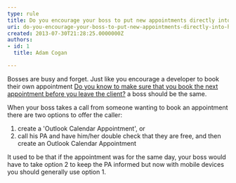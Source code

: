 ```yaml
---
type: rule
title: Do you encourage your boss to put new appointments directly into his phone?
uri: do-you-encourage-your-boss-to-put-new-appointments-directly-into-his-phone
created: 2013-07-30T21:28:25.0000000Z
authors:
- id: 1
  title: Adam Cogan

---
```


 
Bosses are busy and forget. Just like you encourage a developer to book their own appointment [Do you know to make sure that you book the next appointment before you leave the client?](/do-you-know-to-make-sure-that-you-book-the-next-appointment-before-you-leave-the-client) a boss should be the same.

When your boss takes a call from someone wanting to book an appointment there are two options to offer the caller:

1. create a 'Outlook Calendar Appointment', or
2. call his PA and have him/her double check that they are free, and then create an Outlook Calendar Appointment


It used to be that if the appointment was for the same day, your boss would have to take option 2 to keep the PA informed but now with mobile devices you should generally use option 1.
             ​  
